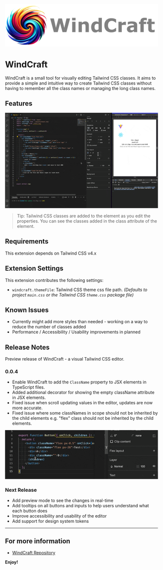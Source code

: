<img src="docs/images/logo/windcraft-logo-text.webp">

# WindCraft

WindCraft is a small tool for visually editing Tailwind CSS classes. It aims to provide a simple and intuitive way to create Tailwind CSS classes without having to remember all the class names or managing the long class names.

## Features

![Flex Layout](docs/images/feature/windcraft-01.gif)

> Tip: Tailwind CSS classes are added to the element as you edit the properties. You can see the classes added in the class attribute of the element.

## Requirements

This extension depends on Tailwind CSS v4.x

## Extension Settings

This extension contributes the following settings:

* `windcraft.themeFile`: Tailwind CSS theme css file path. *(Defaults to project `main.css` or the Tailwind CSS `theme.css` package file)*

## Known Issues

* Currently might add more styles than needed - working on a way to reduce the number of classes added
* Performance / Accessibility / Usability improvements in planned

## Release Notes

Preview release of WindCraft - a visual Tailwind CSS editor.

### 0.0.4

* Enable WindCraft to add the `ClassName` property to JSX elements in TypeScript files.
* Added additional decorator for showing the empty className attribute in JSX elements.
* Fixed issue when scroll updating values in the editor, updates are now more accurate.
* Fixed issue where some classNames in scope should not be inherited by the child elements e.g. "flex" class should not be inherited by the child elements.

![Add ClassName](docs/images/feature/windcraft-add-classname.gif)

### Next Release

* Add preview mode to see the changes in real-time
* Add tooltips on all buttons and inputs to help users understand what each button does
* Improve accessibility and usability of the editor
* Add support for design system tokens

---

## For more information

* [WindCraft Repository](https://github.com/tinytek-io/windcraft)

**Enjoy!**
